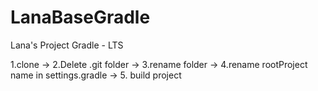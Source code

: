 # LanaBaseGradle
Lana's Project Gradle - LTS

1.clone -> 
2.Delete .git folder ->
3.rename folder ->
4.rename rootProject name in settings.gradle ->
5. build project
